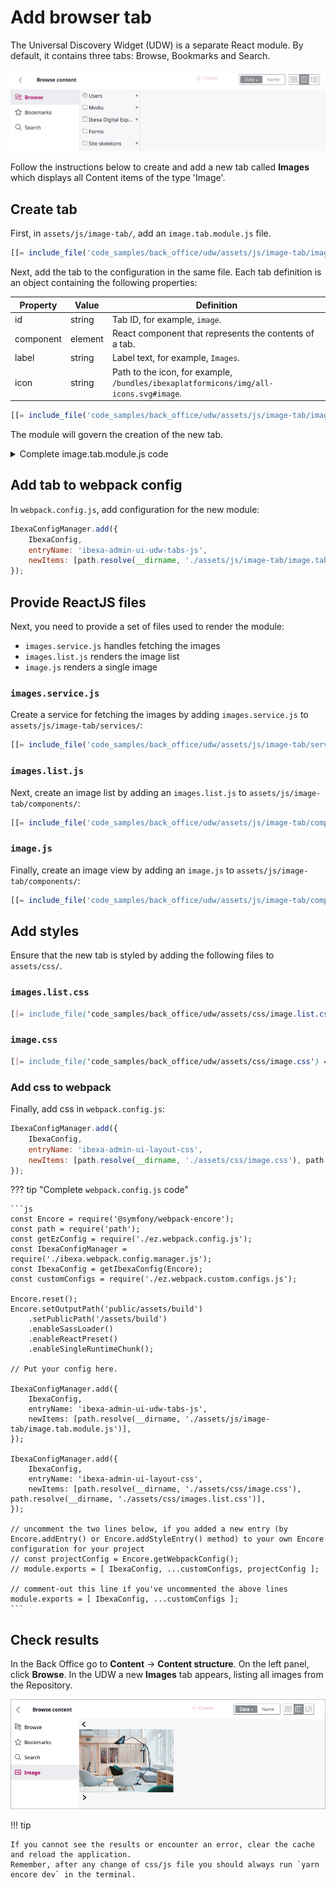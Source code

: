 # Add browser tab

The Universal Discovery Widget (UDW) is a separate React module. By default, it contains three tabs: Browse, Bookmarks and Search.

![UDW default tabs](img/udw_tabs.png)

Follow the instructions below to create and add a new tab called **Images** which displays all Content items of the type 'Image'.

## Create tab

First, in `assets/js/image-tab/`, add an `image.tab.module.js` file.

``` js
[[= include_file('code_samples/back_office/udw/assets/js/image-tab/image.tab.module.js', 0,14) =]]
```

Next, add the tab to the configuration in the same file.
Each tab definition is an object containing the following properties:

|Property|Value|Definition|
|-----------|------|----------|
|id|string|Tab ID, for example, `image`.|
|component|element|React component that represents the contents of a tab.|
|label|string|Label text, for example, `Images`.|
|icon|string|Path to the icon, for example, `/bundles/ibexaplatformicons/img/all-icons.svg#image`.|

```js
[[= include_file('code_samples/back_office/udw/assets/js/image-tab/image.tab.module.js', 15,29) =]]
```

The module will govern the creation of the new tab.

<details class="tip">
<summary>Complete image.tab.module.js code</summary>
```js
[[= include_file('code_samples/back_office/udw/assets/js/image-tab/image.tab.module.js') =]]
```
</details>

## Add tab to webpack config

In `webpack.config.js`, add configuration for the new module:

```js
IbexaConfigManager.add({
    IbexaConfig,
    entryName: 'ibexa-admin-ui-udw-tabs-js',
    newItems: [path.resolve(__dirname, './assets/js/image-tab/image.tab.module.js')],
});
```

## Provide ReactJS files

Next, you need to provide a set of files used to render the module:

- `images.service.js` handles fetching the images
- `images.list.js` renders the image list
- `image.js` renders a single image

### `images.service.js`

Create a service for fetching the images by adding `images.service.js` to `assets/js/image-tab/services/`:

```js
[[= include_file('code_samples/back_office/udw/assets/js/image-tab/services/images.service.js') =]]
```

### `images.list.js`

Next, create an image list by adding an `images.list.js` to `assets/js/image-tab/components/`:

```js
[[= include_file('code_samples/back_office/udw/assets/js/image-tab/components/images.list.js') =]]
```

### `image.js`

Finally, create an image view by adding an `image.js` to `assets/js/image-tab/components/`:

```js
[[= include_file('code_samples/back_office/udw/assets/js/image-tab/components/image.js') =]]
```

##  Add styles

Ensure that the new tab is styled by adding the following files to `assets/css/`.

### `images.list.css`

```css
[[= include_file('code_samples/back_office/udw/assets/css/image.list.css') =]]
```

### `image.css`

```css
[[= include_file('code_samples/back_office/udw/assets/css/image.css') =]]
```

### Add css to webpack

Finally, add css in `webpack.config.js`:

```js
IbexaConfigManager.add({
    IbexaConfig,
    entryName: 'ibexa-admin-ui-layout-css',
    newItems: [path.resolve(__dirname, './assets/css/image.css'), path.resolve(__dirname, './assets/css/images.list.css')],
});
```

??? tip "Complete `webpack.config.js` code"

    ```js
    const Encore = require('@symfony/webpack-encore');
    const path = require('path');
    const getEzConfig = require('./ez.webpack.config.js');
    const IbexaConfigManager = require('./ibexa.webpack.config.manager.js');
    const IbexaConfig = getIbexaConfig(Encore);
    const customConfigs = require('./ez.webpack.custom.configs.js');
    
    Encore.reset();
    Encore.setOutputPath('public/assets/build')
        .setPublicPath('/assets/build')
        .enableSassLoader()
        .enableReactPreset()
        .enableSingleRuntimeChunk();
    
    // Put your config here.
    
    IbexaConfigManager.add({
        IbexaConfig,
        entryName: 'ibexa-admin-ui-udw-tabs-js',
        newItems: [path.resolve(__dirname, './assets/js/image-tab/image.tab.module.js')],
    });
    
    IbexaConfigManager.add({
        IbexaConfig,
        entryName: 'ibexa-admin-ui-layout-css',
        newItems: [path.resolve(__dirname, './assets/css/image.css'), path.resolve(__dirname, './assets/css/images.list.css')],
    });
    
    // uncomment the two lines below, if you added a new entry (by Encore.addEntry() or Encore.addStyleEntry() method) to your own Encore configuration for your project
    // const projectConfig = Encore.getWebpackConfig();
    // module.exports = [ IbexaConfig, ...customConfigs, projectConfig ];
    
    // comment-out this line if you've uncommented the above lines
    module.exports = [ IbexaConfig, ...customConfigs ];
    ```

## Check results
    
In the Back Office go to **Content** -> **Content structure**. On the left panel, click **Browse**.
In the UDW a new **Images** tab appears, listing all images from the Repository.

![Image tab in UDW](img/udw_image_tab.png)

!!! tip

    If you cannot see the results or encounter an error, clear the cache and reload the application. 
    Remember, after any change of css/js file you should always run `yarn encore dev` in the terminal.
